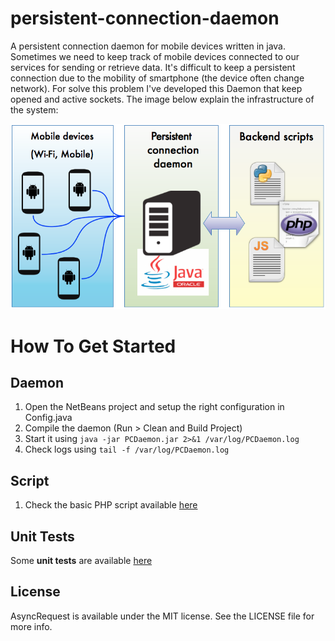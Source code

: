 persistent-connection-daemon
============================

A persistent connection daemon for mobile devices written in java. Sometimes we need to keep track of mobile devices connected to our services for sending or retrieve data. It's difficult to keep a persistent connection due to the mobility of smartphone (the device often change network). For solve this problem I've developed this Daemon that keep opened and active sockets.
The image below explain the infrastructure of the system:

![Scheme](environment_scheme.PNG)

How To Get Started 
==================

Daemon
---------
1. Open the NetBeans project and setup the right configuration in Config.java
2. Compile the daemon (Run > Clean and Build Project)
3. Start it using ```java -jar PCDaemon.jar 2>&1 /var/log/PCDaemon.log```
4. Check logs using ```tail -f /var/log/PCDaemon.log```

Script
---------
1. Check the basic PHP script available [here](/example/AsyncRequest/AsyncRequestTests/AsyncRequestTests.m)

Unit Tests
---------
Some **unit tests** are available [here](/example/AsyncRequest/AsyncRequestTests/AsyncRequestTests.m)

License 
---------
AsyncRequest is available under the MIT license. See the LICENSE file for more info.
